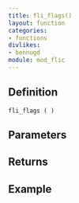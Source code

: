 ```yaml
---
title: fli_flags()
layout: function
categories:
- functions
divlikes:
- bennugd
module: mod_flic
---
```


## Definition

    fli_flags ( )

## Parameters

## Returns

## Example
